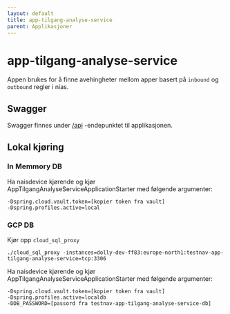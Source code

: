 ```yaml
---
layout: default
title: app-tilgang-analyse-service
parent: Applikasjoner
---
```


# app-tilgang-analyse-service

Appen brukes for å finne avehingheter mellom apper basert på `inbound` og `outbound` regler i nias. 
 
## Swagger
Swagger finnes under [/api](https://https://testnav-app-tilgang-analyse-service.dev.intern.nav.no/swagger) -endepunktet til applikasjonen.

## Lokal kjøring

### In Memmory DB
Ha naisdevice kjørende og kjør AppTilgangAnalyseServiceApplicationStarter med følgende argumenter:
```
-Dspring.cloud.vault.token=[kopier token fra vault]
-Dspring.profiles.active=local
```

### GCP DB

Kjør opp `cloud_sql_proxy`
```
./cloud_sql_proxy -instances=dolly-dev-ff83:europe-north1:testnav-app-tilgang-analyse-service=tcp:3306
```

Ha naisdevice kjørende og kjør AppTilgangAnalyseServiceApplicationStarter med følgende argumenter:
```
-Dspring.cloud.vault.token=[kopier token fra vault]
-Dspring.profiles.active=localdb
-DDB_PASSWORD=[passord fra testnav-app-tilgang-analyse-service-db]
```